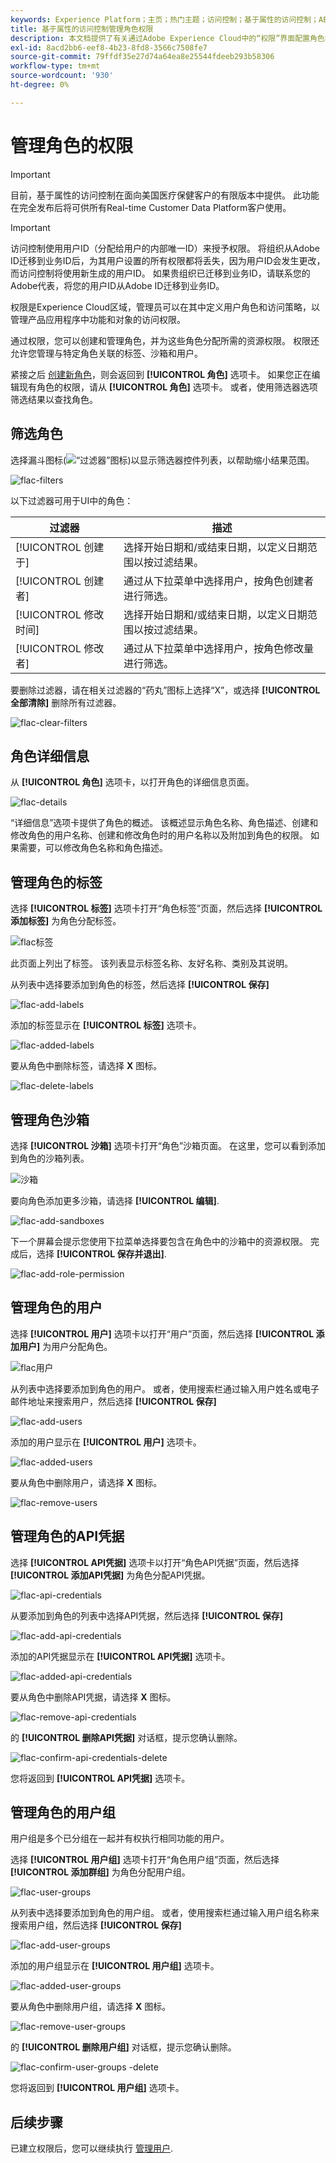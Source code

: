 ```yaml
---
keywords: Experience Platform；主页；热门主题；访问控制；基于属性的访问控制；ABAC
title: 基于属性的访问控制管理角色权限
description: 本文档提供了有关通过Adobe Experience Cloud中的“权限”界面配置角色权限的信息
exl-id: 8acd2bb6-eef8-4b23-8fd8-3566c7508fe7
source-git-commit: 79ffdf35e27d74a64ea8e25544fdeeb293b58306
workflow-type: tm+mt
source-wordcount: '930'
ht-degree: 0%

---
```


# 管理角色的权限

>[!IMPORTANT]
>
>目前，基于属性的访问控制在面向美国医疗保健客户的有限版本中提供。 此功能在完全发布后将可供所有Real-time Customer Data Platform客户使用。

>[!IMPORTANT]
>
>访问控制使用用户ID（分配给用户的内部唯一ID）来授予权限。 将组织从Adobe ID迁移到业务ID后，为其用户设置的所有权限都将丢失，因为用户ID会发生更改，而访问控制将使用新生成的用户ID。 如果贵组织已迁移到业务ID，请联系您的Adobe代表，将您的用户ID从Adobe ID迁移到业务ID。

权限是Experience Cloud区域，管理员可以在其中定义用户角色和访问策略，以管理产品应用程序中功能和对象的访问权限。

通过权限，您可以创建和管理角色，并为这些角色分配所需的资源权限。 权限还允许您管理与特定角色关联的标签、沙箱和用户。

紧接之后 [创建新角色](#create-a-new-role)，则会返回到 **[!UICONTROL 角色]** 选项卡。 如果您正在编辑现有角色的权限，请从 **[!UICONTROL 角色]** 选项卡。 或者，使用筛选器选项筛选结果以查找角色。

## 筛选角色

选择漏斗图标(![“过滤器”图标](../../images/icon.png))以显示筛选器控件列表，以帮助缩小结果范围。

![flac-filters](../../images/flac-ui/flac-filters.png)

以下过滤器可用于UI中的角色：

| 过滤器 | 描述 |
| --- | --- |
| [!UICONTROL 创建于] | 选择开始日期和/或结束日期，以定义日期范围以按过滤结果。 |
| [!UICONTROL 创建者] | 通过从下拉菜单中选择用户，按角色创建者进行筛选。 |
| [!UICONTROL 修改时间] | 选择开始日期和/或结束日期，以定义日期范围以按过滤结果。 |
| [!UICONTROL 修改者] | 通过从下拉菜单中选择用户，按角色修改量进行筛选。 |

要删除过滤器，请在相关过滤器的“药丸”图标上选择“X”，或选择 **[!UICONTROL 全部清除]** 删除所有过滤器。

![flac-clear-filters](../../images/flac-ui/flac-clear-filters.png)

## 角色详细信息

从 **[!UICONTROL 角色]** 选项卡，以打开角色的详细信息页面。

![flac-details](../../images/flac-ui/flac-details.png)

“详细信息”选项卡提供了角色的概述。 该概述显示角色名称、角色描述、创建和修改角色的用户名称、创建和修改角色时的用户名称以及附加到角色的权限。 如果需要，可以修改角色名称和角色描述。

## 管理角色的标签

选择 **[!UICONTROL 标签]** 选项卡打开“角色标签”页面，然后选择 **[!UICONTROL 添加标签]** 为角色分配标签。

![flac标签](../../images/flac-ui/flac-labels.png)

此页面上列出了标签。 该列表显示标签名称、友好名称、类别及其说明。

从列表中选择要添加到角色的标签，然后选择 **[!UICONTROL 保存]**

![flac-add-labels](../../images/flac-ui/flac-add-labels.png)

添加的标签显示在 **[!UICONTROL 标签]** 选项卡。

![flac-added-labels](../../images/flac-ui/flac-added-labels.png)

要从角色中删除标签，请选择 **X** 图标。

![flac-delete-labels](../../images/flac-ui/flac-delete-labels.png)

## 管理角色沙箱

选择 **[!UICONTROL 沙箱]** 选项卡打开“角色”沙箱页面。 在这里，您可以看到添加到角色的沙箱列表。

![沙箱](../../images/flac-ui/flac-sandboxes.png)

要向角色添加更多沙箱，请选择 **[!UICONTROL 编辑]**.

![flac-add-sandboxes](../../images/flac-ui/flac-add-sandboxes.png)

下一个屏幕会提示您使用下拉菜单选择要包含在角色中的沙箱中的资源权限。 完成后，选择 **[!UICONTROL 保存并退出]**.

![flac-add-role-permission](../../images/flac-ui/flac-add-role-permission.png)

## 管理角色的用户

选择 **[!UICONTROL 用户]** 选项卡以打开“用户”页面，然后选择 **[!UICONTROL 添加用户]** 为用户分配角色。

![flac用户](../../images/flac-ui/flac-users.png)

从列表中选择要添加到角色的用户。 或者，使用搜索栏通过输入用户姓名或电子邮件地址来搜索用户，然后选择 **[!UICONTROL 保存]**

![flac-add-users](../../images/flac-ui/flac-add-users.png)

添加的用户显示在 **[!UICONTROL 用户]** 选项卡。

![flac-added-users](../../images/flac-ui/flac-added-users.png)

要从角色中删除用户，请选择 **X** 图标。

![flac-remove-users](../../images/flac-ui/flac-remove-users.png)

## 管理角色的API凭据

选择 **[!UICONTROL API凭据]** 选项卡以打开“角色API凭据”页面，然后选择 **[!UICONTROL 添加API凭据]** 为角色分配API凭据。

![flac-api-credentials](../../images/flac-ui/flac-api-credentials.png)

从要添加到角色的列表中选择API凭据，然后选择 **[!UICONTROL 保存]**

![flac-add-api-credentials](../../images/flac-ui/flac-add-api-credentials.png)

添加的API凭据显示在 **[!UICONTROL API凭据]** 选项卡。

![flac-added-api-credentials](../../images/flac-ui/flac-added-api-credentials.png)

要从角色中删除API凭据，请选择 **X** 图标。

![flac-remove-api-credentials](../../images/flac-ui/flac-remove-api-credentials.png)

的 **[!UICONTROL 删除API凭据]** 对话框，提示您确认删除。

![flac-confirm-api-credentials-delete](../../images/flac-ui/flac-confirm-api-credentials-delete.png)

您将返回到 **[!UICONTROL API凭据]** 选项卡。

## 管理角色的用户组

用户组是多个已分组在一起并有权执行相同功能的用户。

选择 **[!UICONTROL 用户组]** 选项卡打开“角色用户组”页面，然后选择 **[!UICONTROL 添加群组]** 为角色分配用户组。

![flac-user-groups](../../images/flac-ui/flac-user-groups.png)

从列表中选择要添加到角色的用户组。 或者，使用搜索栏通过输入用户组名称来搜索用户组，然后选择 **[!UICONTROL 保存]**

![flac-add-user-groups](../../images/flac-ui/flac-add-user-groups.png)

添加的用户组显示在 **[!UICONTROL 用户组]** 选项卡。

![flac-added-user-groups](../../images/flac-ui/flac-added-user-groups.png)

要从角色中删除用户组，请选择 **X** 图标。

![flac-remove-user-groups](../../images/flac-ui/flac-remove-user-groups.png)

的 **[!UICONTROL 删除用户组]** 对话框，提示您确认删除。

![flac-confirm-user-groups -delete](../../images/flac-ui/flac-confirm-user-groups-delete.png)

您将返回到 **[!UICONTROL 用户组]** 选项卡。

## 后续步骤

已建立权限后，您可以继续执行 [管理用户](users.md).

